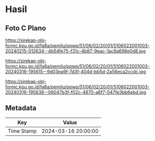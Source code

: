 # Hasil

## Foto C Plano

https://sirekap-obj-formc.kpu.go.id/fa8a/pemilu/ppwp/51/06/02/20/01/5106022001003-20240215-012634--4b54fe75-f31c-4b87-9eac-1ac8a698e0d8.jpg

https://sirekap-obj-formc.kpu.go.id/fa8a/pemilu/ppwp/51/06/02/20/01/5106022001003-20240316-195615--9d03ea9f-7d3f-404d-bb5d-2a56eca2ccdc.jpg

https://sirekap-obj-formc.kpu.go.id/fa8a/pemilu/ppwp/51/06/02/20/01/5106022001003-20240316-195638--06047b3f-f02c-4870-a6f7-047fe3bb6ebd.jpg


## Metadata

| Key        | Value               |
| ---------- | ------------------- |
| Time Stamp | 2024-03-16 20:00:00 |



